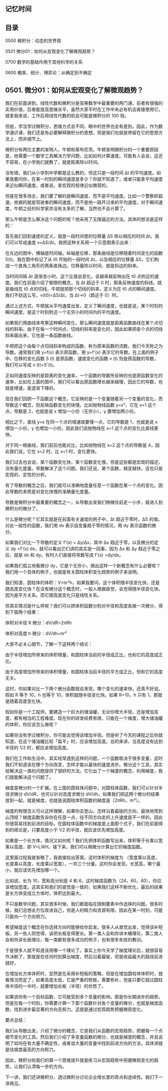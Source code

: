 ## 记忆时间

## 目录

0500 微积分：动态的世界观

0501 微分01：如何从宏观变化了解微观趋势？

0700 数学的基础作用于其他科学的关系

0600 概率、统计、博弈论：从确定到不确定

## 0501. 微分01：如何从宏观变化了解微观趋势？

我们在前面讲到，线性代数和微积分是高等数学中最重要的两门课，前者有很强的实用价值，后者能提高思维水平，虽然大家平时在工作中未必有机会直接使用它。就拿我来说，工作后用线性代数的机会可能是微积分的 100 倍。

但是，学没学过微积分，思维方式会不同，眼中的世界也会有差别。因此，作为数学通识课，我们还是有必要解释微积分的思想，但是我们也就是停留在它的思想方法上，而非细节上。

微积分有两位主要的发明人，牛顿和莱布尼茨。牛顿发明微积分的一个重要原因是，他需要一个数学工具解决力学问题，比如如何计算速度。可能有人会说，这还不容易，在小学我们就教了，就是距离除以时间。

没有错，我们从小学到中学都是这么教的，但这只是一段时间 Δt 的平均速度。如果我要问你，在某一时刻的瞬间速度是多少？你就不知道了，或者只能拿平均速度来近似瞬间速度。或者说，拿宏观的规律近似微观的。

但是在很多场合，我们要了解的是瞬间速度，而不是平均速度。比如一个警察抓超速，依据的就是驾驶者的瞬间速度，而不是他一路开过来的平均速度。对于瞬间速度，牛顿之前的科学家并没有太多的了解，当然也不会计算了。

那么牛顿是怎么解决这个问题的呢？他采用了无限逼近的方法。具体的想法是这样的：

首先我们回到速度的定义，就是一段时间里的位移量 ΔS 除以相应的时间 Δt，我们可以写成速度 v=ΔS/Δt。我把这种关系用一个示意图表示出来：

在左边的图中，横轴是时间轴，纵轴是位移，那条曲线是位移随着时间变化的函数 S(t)。我在图中标记了从 t0 开始的一段时间 Δt，以及相应的位移量 ΔS，它们构成一个直角三角形的两条直角边。位移量除以时间，就是斜边的斜率。

当时间间隔 Δt 逐渐变小时，这个比值会变化，会越来越反映出在 t0 点附近的速度。我们在前面介绍了极限的概念，当 Δt 趋近于 0 时，那条反映速度的斜线，就是曲线在 t0 点的切线，牛顿就把那个切线的斜率，定义为在 t0 点的瞬间速度。我们不妨这么写，v(t0)=ΔS/Δt，当 Δt→0（趋近于 0）时。

通过上述方式，牛顿就从平均速度出发，定义了瞬间速度，也就是说，某个时刻的瞬间速度，是这个时刻附近一个无穷小的时间内的平均速度。

如果我们用曲线来考察这种瞬间变化，那么瞬间速度就是距离函数曲线在某个点切线的斜率。由于在每一个时间点，切线的斜率是变化的，因此如果把各个点的切线斜率画出来，它也是一条函数曲线。

牛顿把这个由每个点切线斜率构成的函数，称为原来函数的流数，我们今天称之为导数。通常我们用 y=f(x) 表示原函数，用 y=f'(x) 表示它的导数。在上面的例子中，位移的变化函数 S (t) 是原函数，速度变化的函数 v (t) 则是原函数的导数，我们可以写成 v (t)=S'(t)。

正如同速度反映的是距离的变化速率，一个函数的导数所反映的也是原函数变化的速率，比如在上面的图中，我们可以看出原函数增长越来越慢，因此它的导数，也就是增速，是逐渐下降的。

现在我们回顾一下函数这个概念，它反映的是一个变量随着另一个变量的变化，而导数这个概念，则反映函数变化的快慢。比如抛物线函数 y=x²，它在 x=1 这个点，导数是 2，也就是说 x 增加一小份（无穷小），y 要增加两小份。

相比之下，直线 y=x 在同一个点的增速就要慢一点，它的导数是 1，也就是说 x 增加一小份，y 也增加一小份，因此我们说抛物线在 x=1 这个点的变化比直线更快。

对于同一根曲线，我们前后也能对比，比如抛物线在 x=2 这个点的导数是 4，因此我们说，它在 x=2 时，比 x=1 时，变化更快。

我们过去也会说，某个函数变化快，某个函数变化慢，但是这些都是宏观的描述，没有量化度量。导数解决了这个问题。我们还说，某个函数，越变越快，这也只是宏观的、定性的分析。

有了导数的概念之后，我们就可以准确地度量任意一个函数在某一个点的变化。因此导数的本质是对变化快慢的准确量化度量。

导数是微积分中最重要的概念之一，从导数出发我们稍微往前走一小步，就进入到微积分的微分了。

什么是微分呢？它其实就是在前面有关速度的例子中，Δt 趋近于零时，ΔS 的值。对此一般性的函数，我们用 dx 表示自变量趋于零的情况，用 dy 表示函数的微分。

如果我们对比一下导数的定义 f'(x) = Δy/Δx，其中 Δx 趋近于零，以及微分的定义 dy =f'(x) dx，就可以看出它们讲的其实是一回事，因为 Δx 和 Δy 趋近于零之后，就是 dx 和 dy。有时人们直接将导数写成 f'(x) =dy/dx。

如果我们孤立地看微分 dy，它是个无穷小，搞出这样一个新概念有什么必要呢？我们用一个具体的例子，也就是有关圆柱体积变化趋势的例子来说明。

我们知道，圆柱体的体积：V=πr²h，如果我要问，这个体积随半径变化快，还是随高度变化快？在没有微分这个概念时，一般人根据直觉，会觉得随半径变化快，因为是平方关系，而它随高度变化只是线性关系。

但真实情况是什么样呢？我们可以把体积函数分别对半径和高度各做一次微分，得到下面两个结果：

体积对半径 R 微分：dV/dR=2πRh

体积对高度 h 微分：dV/dh=πr²

大家不必关心细节，了解一下这样两个结论：

由于半径增加所带来的体积增量，和圆柱体当前的半径成正比，也和它的高度成正比。

由于高度增加所带来的体积增量，和圆柱体当前半径的平方成正比，但和它的高度无关。

这时，你如果对比一下两个微分函数就会发现，哪个变化的速率快，还真不好说。假如 R 等于 10，h 也等于 10，体积就随半径变化快。如果 R=10，h 只有 1，那就是随着高度变化快。

假如你是一个工程师，要建造一个巨大的储油罐，无论你增大半径，还是增加高度，都有相当的工程难度。现在你的研发经费有限，只能在一个维度，增大储油罐的体积，你应该怎么做呢？

如果你没有学过微积分，你可能会觉得该增加半径。但是听了今天的课程之后你就知道，在这个储油罐比较「扁平」时，应该增加高度。总的来讲，当高度没有达到半径的 1/2 时，都应该增加高度。

我们在工作和生活中，其实经常遇到这样的问题，一个函数取决于很多变量，这时我们不知道该在哪个方向改变，怎样才能以最快的速度进步。微分这个工具，其实给解决这一类的问题提供了很好的方法。它引出了一个梯度的概念，利用梯度，我们就能解决这个问题了。

梯度是微分的一个扩展。在上面的圆柱体问题中，对圆柱体函数，我们可以针对半径求微分 dV/dR，也可以针对高度求微分 dV/dh。如果我们把这两个微分的结果放到一起，就是梯度，也就是说圆柱体积函数的梯度是（2πRh，πr²）。

梯度的物理含义可以这样理解，如果你去登山，怎样沿着最陡的方向，最快地爬到山顶呢？梯度函数告诉你在任意一点，往不同方向走的上升速度是不一样的，因此你很容易找到前进的目标。在圆柱体函数中的梯度是上面那个式子，我们在前面得到的结论是，只要高度小于 1/2 的半径，就应该优先增加高度。

如果是一个长方体，情况又如何呢？我们先把体积函数写出来，体积等于长乘以宽乘以高度，即 V=LWH。接下来，我们可以用微分计算出它的梯度函数。

这里面过程我就省略了，我直接给出答案。这时体积的梯度为 （宽度乘以高度，长度乘以高度，长度乘以宽度），一共三个分量。这时你会发现，长宽高，哪个最小，就应该优先增加哪一个。

比如说，长为 10，宽和高分别是 4 和 6，这时梯度函数为（24，60，40），你应该增加宽度。这其实和我们的直觉是一致的，如果我们这样不断优化，最后的结果是长方体变成立方体时，体积达到最大。

不只是数学问题，其实很多时候，我们都面临在限制要素中作选择的问题。很多时候，我们总想全方位改进自己，但是人的精力和资源有限，因此在某一时刻，可能只能向一个方向努力。

希望梯度这个概念在你选择方向时能够给你启发。很多人从直觉出发，觉得该补短板，另一些人则觉得，该把长板变得更长。第一类人会和你讲木桶理论，第二类人会和你讲长板理论，每一类都有很多成功的例子，也有很多失败的教训。

于是很多人就不知道该用哪一个理论了。事实上你今天学了梯度理论后，就很容易作决断了，那就是在任何时刻算出梯度，然后沿着最陡，但是收益最大的路径前进就好。

在增加长方体体积时，显然是在采用补短板的策略，但是在增加圆柱体体积时，就看情况而定了，如果高度太低，它是严重的短板，需要弥补，但是只要它超过圆柱体半径的一半时，就要增加长板（半径）的优势了。

如果说你有一个目标函数，它可能受到多个变量的影响，那是你长期进步的趋势，但是在每一个时刻，你需要计算一下那个函数针对各个变量的微分，也就是梯度函数，找到进步最显著的方向去努力。这就是通过宏观趋势把握微观变化。

要点总结：

我们从导数出发，介绍了微分的概念，它是我们从函数的宏观趋势，把握每一个点细节变化的工具。然后我们介绍了多变量函数的微分，也就是梯度的概念，并且说明了如何在有大量不确定性，或者说大量的变量中找到前进方向的方法，具体讲就是往坡度最高的方向努力。

因此，微积分给我们的第一个思维提升就是练习从宏观趋势中把握微观变化的趋势，让我们认清每一步的方向。

下一讲，我们还讲微积分，透过微积分讨论企业增长里的奇点和连续性。我们下一讲再见。







